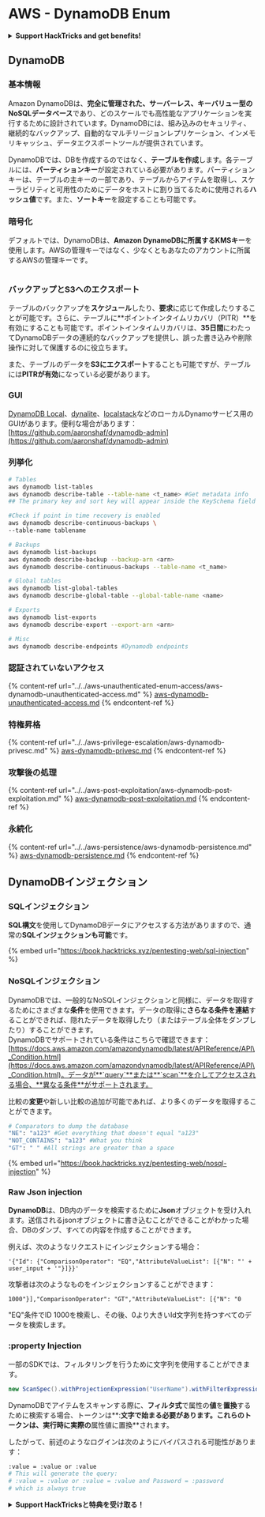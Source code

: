 # AWS - DynamoDB Enum

<details>

<summary><strong>Support HackTricks and get benefits!</strong></summary>

* もし **HackTricks で会社の広告を見たい**場合や、**PEASS の最新バージョンをダウンロードしたい**場合は、[**SUBSCRIPTION PLANS**](https://github.com/sponsors/carlospolop)をチェックしてください！
* [**公式の PEASS & HackTricks スワッグ**](https://peass.creator-spring.com)を手に入れましょう
* [**The PEASS Family**](https://opensea.io/collection/the-peass-family)を見つけてください。独占的な [**NFTs**](https://opensea.io/collection/the-peass-family)のコレクションです
* 💬 [**Discord グループ**](https://discord.gg/hRep4RUj7f)または [**telegram グループ**](https://t.me/peass)に参加するか、**Twitter** 🐦 [**@carlospolopm**](https://twitter.com/carlospolopm)をフォローしてください
* **HackTricks**と**HackTricks Cloud**のgithubリポジトリにPRを提出して、あなたのハッキングテクニックを共有しましょう

</details>

## DynamoDB

### 基本情報

Amazon DynamoDBは、**完全に管理された、サーバーレス、キーバリュー型のNoSQLデータベース**であり、どのスケールでも高性能なアプリケーションを実行するために設計されています。DynamoDBには、組み込みのセキュリティ、継続的なバックアップ、自動的なマルチリージョンレプリケーション、インメモリキャッシュ、データエクスポートツールが提供されています。

DynamoDBでは、DBを作成するのではなく、**テーブルを作成**します。各テーブルには、**パーティションキー**が設定されている必要があります。パーティションキーは、テーブルの主キーの一部であり、テーブルからアイテムを取得し、スケーラビリティと可用性のためにデータをホストに割り当てるために使用される**ハッシュ値**です。また、**ソートキー**を設定することも可能です。

### 暗号化

デフォルトでは、DynamoDBは、**Amazon DynamoDBに所属するKMSキー**を使用します。AWSの管理キーではなく、少なくともあなたのアカウントに所属するAWSの管理キーです。

<figure><img src="https://lh4.googleusercontent.com/JjtNS7aA-_GRMgZb4v93jWEQJi6DQdUPq0FEpzZPdeyCeNoG05p0NJiV9Zs-ULs_-Tfjmx0W1ZgsE2Ui2ljo7D-1a87Xny-gpLVQO0XmXdFoph9ci1RepbVNwaCe9oPruEZSEDxGTxF5dIv6pW1WpT6kWA=s2048" alt=""><figcaption></figcaption></figure>

### バックアップとS3へのエクスポート

テーブルのバックアップを**スケジュール**したり、**要求**に応じて作成したりすることが可能です。さらに、テーブルに**ポイントインタイムリカバリ（PITR）**を有効にすることも可能です。ポイントインタイムリカバリは、**35日間**にわたってDynamoDBデータの連続的なバックアップを提供し、誤った書き込みや削除操作に対して保護するのに役立ちます。

また、テーブルのデータを**S3にエクスポート**することも可能ですが、テーブルには**PITRが有効**になっている必要があります。

### GUI

[DynamoDB Local](https://aws.amazon.com/blogs/aws/dynamodb-local-for-desktop-development/)、[dynalite](https://github.com/mhart/dynalite)、[localstack](https://github.com/localstack/localstack)などのローカルDynamoサービス用のGUIがあります。便利な場合があります：[https://github.com/aaronshaf/dynamodb-admin](https://github.com/aaronshaf/dynamodb-admin)

### 列挙化
```bash
# Tables
aws dynamodb list-tables
aws dynamodb describe-table --table-name <t_name> #Get metadata info
## The primary key and sort key will appear inside the KeySchema field

#Check if point in time recovery is enabled
aws dynamodb describe-continuous-backups \
--table-name tablename

# Backups
aws dynamodb list-backups
aws dynamodb describe-backup --backup-arn <arn>
aws dynamodb describe-continuous-backups --table-name <t_name>

# Global tables
aws dynamodb list-global-tables
aws dynamodb describe-global-table --global-table-name <name>

# Exports
aws dynamodb list-exports
aws dynamodb describe-export --export-arn <arn>

# Misc
aws dynamodb describe-endpoints #Dynamodb endpoints
```
### 認証されていないアクセス

{% content-ref url="../../aws-unauthenticated-enum-access/aws-dynamodb-unauthenticated-access.md" %}
[aws-dynamodb-unauthenticated-access.md](../../aws-unauthenticated-enum-access/aws-dynamodb-unauthenticated-access.md)
{% endcontent-ref %}

### 特権昇格

{% content-ref url="../../aws-privilege-escalation/aws-dynamodb-privesc.md" %}
[aws-dynamodb-privesc.md](../../aws-privilege-escalation/aws-dynamodb-privesc.md)
{% endcontent-ref %}

### 攻撃後の処理

{% content-ref url="../../aws-post-exploitation/aws-dynamodb-post-exploitation.md" %}
[aws-dynamodb-post-exploitation.md](../../aws-post-exploitation/aws-dynamodb-post-exploitation.md)
{% endcontent-ref %}

### 永続化

{% content-ref url="../../aws-persistence/aws-dynamodb-persistence.md" %}
[aws-dynamodb-persistence.md](../../aws-persistence/aws-dynamodb-persistence.md)
{% endcontent-ref %}

## DynamoDBインジェクション

### SQLインジェクション

**SQL構文**を使用してDynamoDBデータにアクセスする方法がありますので、通常の**SQLインジェクションも可能**です。

{% embed url="https://book.hacktricks.xyz/pentesting-web/sql-injection" %}

### NoSQLインジェクション

DynamoDBでは、一般的なNoSQLインジェクションと同様に、データを取得するためにさまざまな**条件**を使用できます。データの取得に**さらなる条件を連結**することができれば、隠れたデータを取得したり（またはテーブル全体をダンプしたり）することができます。\
DynamoDBでサポートされている条件はこちらで確認できます：[https://docs.aws.amazon.com/amazondynamodb/latest/APIReference/API\_Condition.html](https://docs.aws.amazon.com/amazondynamodb/latest/APIReference/API\_Condition.html)。データが**`query`**または**`scan`**を介してアクセスされる場合、**異なる条件**がサポートされます。

比較の**変更**や新しい比較の追加が可能であれば、より多くのデータを取得することができます。
```bash
# Comparators to dump the database
"NE": "a123" #Get everything that doesn't equal "a123"
"NOT_CONTAINS": "a123" #What you think
"GT": " " #All strings are greater than a space
```
{% embed url="https://book.hacktricks.xyz/pentesting-web/nosql-injection" %}

### Raw Json injection

**DynamoDB**は、DB内のデータを検索するために**Json**オブジェクトを受け入れます。送信されるjsonオブジェクトに書き込むことができることがわかった場合、DBのダンプ、すべての内容を作成することができます。

例えば、次のようなリクエストにインジェクションする場合：

`'{"Id": {"ComparisonOperator": "EQ","AttributeValueList": [{"N": "' + user_input + '"}]}}'`

攻撃者は次のようなものをインジェクションすることができます：

`1000"}],"ComparisonOperator": "GT","AttributeValueList": [{"N": "0`

"EQ"条件でID 1000を検索し、その後、0より大きいId文字列を持つすべてのデータを検索します。

### :property Injection

一部のSDKでは、フィルタリングを行うために文字列を使用することができます。
```java
new ScanSpec().withProjectionExpression("UserName").withFilterExpression(user_input+" = :value and Password = :password").withValueMap(valueMap)
```
DynamoDBでアイテムをスキャンする際に、**フィルタ式**で属性の**値**を**置換**するために検索する場合、トークンは**:**文字で始まる必要があります。これらのトークンは、実行時に実際の**属性値に置換**されます。

したがって、前述のようなログインは次のようにバイパスされる可能性があります：
```bash
:value = :value or :value
# This will generate the query:
# :value = :value or :value = :value and Password = :password
# which is always true
```
<details>

<summary><strong>Support HackTricksと特典を受け取る！</strong></summary>

* **HackTricksで会社を宣伝したい**場合や、**最新バージョンのPEASSを入手したい**場合は、[**SUBSCRIPTION PLANS**](https://github.com/sponsors/carlospolop)をチェックしてください！
* [**公式PEASS＆HackTricksグッズ**](https://peass.creator-spring.com)を手に入れましょう
* [**The PEASS Family**](https://opensea.io/collection/the-peass-family)を見つけて、独占的な[**NFT**](https://opensea.io/collection/the-peass-family)のコレクションを発見しましょう
* 💬 [**Discordグループ**](https://discord.gg/hRep4RUj7f)または[**Telegramグループ**](https://t.me/peass)に**参加**するか、**Twitter**で私をフォローしましょう 🐦 [**@carlospolopm**](https://twitter.com/carlospolopm)**.**
* **ハッキングのトリックを共有するには、**[**HackTricks**](https://github.com/carlospolop/hacktricks)と[**HackTricks Cloud**](https://github.com/carlospolop/hacktricks-cloud)のGitHubリポジトリにPRを提出してください。

</details>
